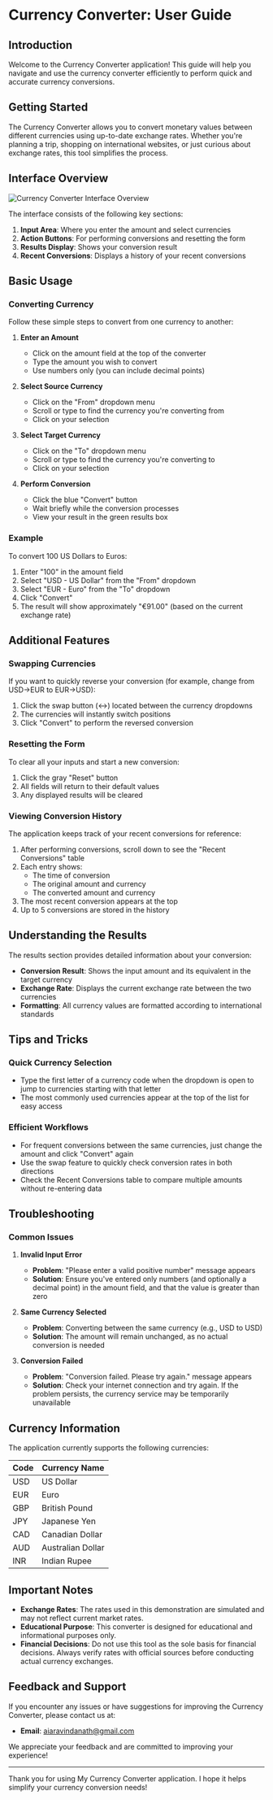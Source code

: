 # Currency Converter: User Guide

## Introduction

Welcome to the Currency Converter application! This guide will help you navigate and use the currency converter efficiently to perform quick and accurate currency conversions.

## Getting Started

The Currency Converter allows you to convert monetary values between different currencies using up-to-date exchange rates. Whether you're planning a trip, shopping on international websites, or just curious about exchange rates, this tool simplifies the process.

## Interface Overview

![Currency Converter Interface Overview](https://via.placeholder.com/800x500)

The interface consists of the following key sections:

1. **Input Area**: Where you enter the amount and select currencies
2. **Action Buttons**: For performing conversions and resetting the form
3. **Results Display**: Shows your conversion result
4. **Recent Conversions**: Displays a history of your recent conversions

## Basic Usage

### Converting Currency

Follow these simple steps to convert from one currency to another:

1. **Enter an Amount**
   - Click on the amount field at the top of the converter
   - Type the amount you wish to convert
   - Use numbers only (you can include decimal points)

2. **Select Source Currency**
   - Click on the "From" dropdown menu
   - Scroll or type to find the currency you're converting from
   - Click on your selection

3. **Select Target Currency**
   - Click on the "To" dropdown menu
   - Scroll or type to find the currency you're converting to
   - Click on your selection

4. **Perform Conversion**
   - Click the blue "Convert" button
   - Wait briefly while the conversion processes
   - View your result in the green results box

### Example

To convert 100 US Dollars to Euros:
1. Enter "100" in the amount field
2. Select "USD - US Dollar" from the "From" dropdown
3. Select "EUR - Euro" from the "To" dropdown
4. Click "Convert"
5. The result will show approximately "€91.00" (based on the current exchange rate)

## Additional Features

### Swapping Currencies

If you want to quickly reverse your conversion (for example, change from USD→EUR to EUR→USD):

1. Click the swap button (↔️) located between the currency dropdowns
2. The currencies will instantly switch positions
3. Click "Convert" to perform the reversed conversion

### Resetting the Form

To clear all your inputs and start a new conversion:

1. Click the gray "Reset" button
2. All fields will return to their default values
3. Any displayed results will be cleared

### Viewing Conversion History

The application keeps track of your recent conversions for reference:

1. After performing conversions, scroll down to see the "Recent Conversions" table
2. Each entry shows:
   - The time of conversion
   - The original amount and currency
   - The converted amount and currency
3. The most recent conversion appears at the top
4. Up to 5 conversions are stored in the history

## Understanding the Results

The results section provides detailed information about your conversion:

- **Conversion Result**: Shows the input amount and its equivalent in the target currency
- **Exchange Rate**: Displays the current exchange rate between the two currencies
- **Formatting**: All currency values are formatted according to international standards

## Tips and Tricks

### Quick Currency Selection

- Type the first letter of a currency code when the dropdown is open to jump to currencies starting with that letter
- The most commonly used currencies appear at the top of the list for easy access

### Efficient Workflows

- For frequent conversions between the same currencies, just change the amount and click "Convert" again
- Use the swap feature to quickly check conversion rates in both directions
- Check the Recent Conversions table to compare multiple amounts without re-entering data

## Troubleshooting

### Common Issues

1. **Invalid Input Error**
   - **Problem**: "Please enter a valid positive number" message appears
   - **Solution**: Ensure you've entered only numbers (and optionally a decimal point) in the amount field, and that the value is greater than zero

2. **Same Currency Selected**
   - **Problem**: Converting between the same currency (e.g., USD to USD)
   - **Solution**: The amount will remain unchanged, as no actual conversion is needed

3. **Conversion Failed**
   - **Problem**: "Conversion failed. Please try again." message appears
   - **Solution**: Check your internet connection and try again. If the problem persists, the currency service may be temporarily unavailable

## Currency Information

The application currently supports the following currencies:

| Code | Currency Name         |
|------|------------------------|
| USD  | US Dollar              |
| EUR  | Euro                   |
| GBP  | British Pound          |
| JPY  | Japanese Yen           |
| CAD  | Canadian Dollar        |
| AUD  | Australian Dollar      |
| INR  | Indian Rupee           |

## Important Notes

- **Exchange Rates**: The rates used in this demonstration are simulated and may not reflect current market rates.
- **Educational Purpose**: This converter is designed for educational and informational purposes only.
- **Financial Decisions**: Do not use this tool as the sole basis for financial decisions. Always verify rates with official sources before conducting actual currency exchanges.

## Feedback and Support

If you encounter any issues or have suggestions for improving the Currency Converter, please contact us at:

- **Email**: aiaravindanath@gmail.com

We appreciate your feedback and are committed to improving your experience!

---

Thank you for using My Currency Converter application. I hope it helps simplify your currency conversion needs!
